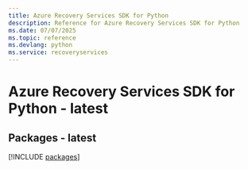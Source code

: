 ```yaml
---
title: Azure Recovery Services SDK for Python
description: Reference for Azure Recovery Services SDK for Python
ms.date: 07/07/2025
ms.topic: reference
ms.devlang: python
ms.service: recoveryservices
---
```

# Azure Recovery Services SDK for Python - latest
## Packages - latest
[!INCLUDE [packages](recovery-services-index.md)]